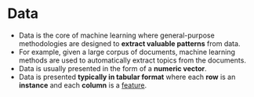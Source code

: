 # Data

- Data is the core of machine learning where general-purpose methodologies are designed to **extract valuable patterns** from data.
- For example, given a large corpus of documents, machine learning methods are used to automatically extract topics from the documents.
- Data is usually presented in the form of a **numeric vector**.
- Data is presented **typically in tabular format** where each **row** is an **instance** and each **column** is a [feature](feature.md).
